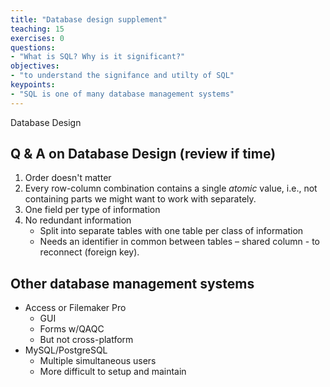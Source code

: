 ```yaml
---
title: "Database design supplement"
teaching: 15
exercises: 0
questions:
- "What is SQL? Why is it significant?"
objectives:
- "to understand the signifance and utilty of SQL"
keypoints:
- "SQL is one of many database management systems"
---
```


Database Design

## Q & A on Database Design (review if time)

1. Order doesn't matter
2. Every row-column combination contains a single _atomic_ value, i.e., not
   containing parts we might want to work with separately.
3. One field per type of information
4. No redundant information
     * Split into separate tables with one table per class of information
	 * Needs an identifier in common between tables – shared column - to
       reconnect (foreign key).


## Other database management systems

* Access or Filemaker Pro
    * GUI
    * Forms w/QAQC
	* But not cross-platform
* MySQL/PostgreSQL
    * Multiple simultaneous users
	* More difficult to setup and maintain
